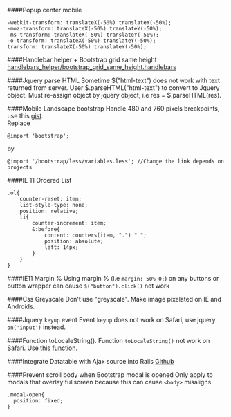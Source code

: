 ####Popup center mobile
```
-webkit-transform: translateX(-50%) translateY(-50%);
-moz-transform: translateX(-50%) translateY(-50%);
-ms-transform: translateX(-50%) translateY(-50%);
-o-transform: translateX(-50%) translateY(-50%);
transform: translateX(-50%) translateY(-50%);
```

####Handlebar helper + Bootstrap grid same height
[handlebars_helper/bootstrap_grid_same_height.handlebars](handlebars_helper/bootstrap_grid_same_height.handlebars)

####Jquery parse HTML
Sometime $("html-text") does not work with text returned from server. User $.parseHTML("html-text") to convert to Jquery object. Must re-assign object by jquery object, i.e res = $.parseHTML(res).

####Mobile Landscape bootstrap
Handle 480 and 760 pixels breakpoints, use this [gist](https://gist.githubusercontent.com/andyl/6360906/raw/dc9dd7c05d3f538da1e37fd50c85afbaa4365029/bootstrap_ms.css.scss).<br />
Replace
```
@import 'bootstrap';
```
by
```
@import '/bootstrap/less/variables.less'; //Change the link depends on projects
```

####IE 11 Ordered List
```
.ol{
	counter-reset: item;
	list-style-type: none;
	position: relative;
	li{
		counter-increment: item;
		&:before{	
			content: counters(item, ".") " ";
			position: absolute;
			left: 14px;
		}
	}
}
```

####IE11 Margin %
Using margin % (i.e `margin: 50% 0;`) on any buttons or button wrapper can cause `$("button").click()` not work

####Css Greyscale
Don't use "greyscale". Make image pixelated on IE and Androids.

####Jquery `keyup` event
Event `keyup` does not work on Safari, use jquery `on('input')` instead.

####Function toLocaleString().
Function `toLocaleString()` not work on Safari. Use this [function](https://github.com/nlt2390/web_tips/blob/master/localeString.js).

####Integrate Datatable with Ajax source into Rails
[Github](https://github.com/nlt2390/simple-rails-datatable-ajax)

####Prevent scroll body when Bootstrap modal is opened
Only apply to modals that overlay fullscreen because this can cause `<body>` misaligns
```
.modal-open{
  position: fixed;
}
```
